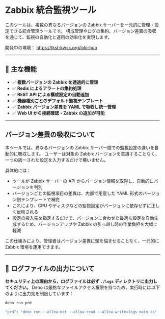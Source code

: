 # Zabbix 統合監視ツール

このツールは、複数の異なるバージョンの Zabbix サーバーを一元的に管理・設定できる統合管理ツールです。
構成管理やログの集約、バージョン差異の吸収を通じて、監視の自動化と運用の効率化を実現します。

開発中の環境： <https://tkst-kwsk.org/loki-hub>

---

## 🔧 主な機能

- ✅ **複数バージョンの Zabbix を透過的に管理**
- ✅ **Redis によるアラートの集約処理**
- ✅ **REST API による構成設定の自動追加**
- ✅ **機器種別ごとのデフォルト監視テンプレート**
- ✅ **Zabbix バージョン差異を YAML で吸収し統一管理**
- ✅ **Web UI から接続確認・Zabbix の追加が可能**

---

## バージョン差異の吸収について

本ツールでは、異なるバージョンの Zabbix サーバー間での監視設定の違いを自動的に吸収します。
ユーザーは対象の Zabbix バージョンを意識することなく、一つの統一された設定を入力するだけで構いません。

具体的には：

- ツールが Zabbix サーバーの API からバージョン情報を取得し、自動的にバージョンを判別
- バージョンごとの監視項目の差異は、内部で用意した YAML 形式のバージョン別テンプレートで補完
- これにより、CPU やディスクなどの監視設定がバージョンに依存せずに正しく反映される
- 設定の投入先を指定するだけで、バージョンに合わせた最適な設定を自動生成するため、バージョンアップや Zabbix の引っ越し時の作業負担を大幅に軽減

この仕組みにより、管理者はバージョン差異に頭を悩ませることなく、一元的に Zabbix 環境を運用できます。

---

## 📁 ログファイルの出力について

**セキュリティ上の理由から、ログファイルは必ず `./logs` ディレクトリに出力してください。**
Deno は厳格なファイルアクセス権限を持つため、実行時には以下のように出力先を制限しています：

```bash
deno run prd

"prd": "deno run --allow-net --allow-read --allow-write=logs main.ts"
```
